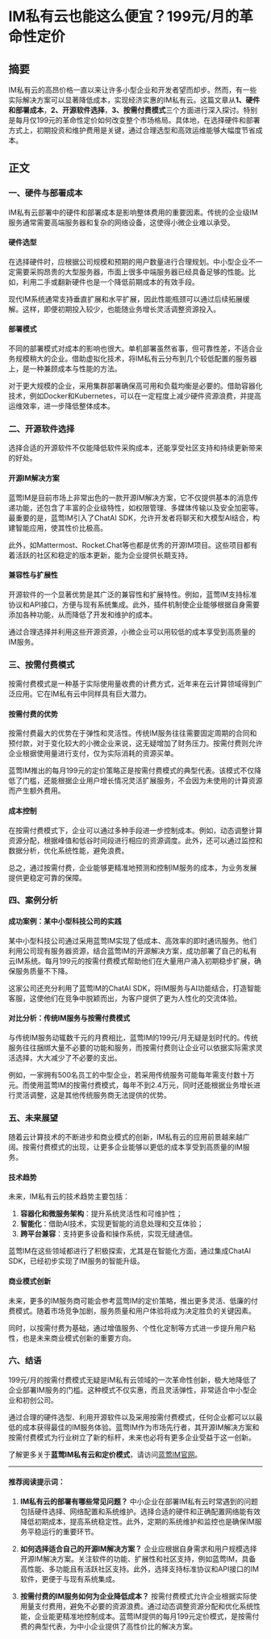 # IM私有云也能这么便宜？199元/月的革命性定价

## 摘要

IM私有云的高昂价格一直以来让许多小型企业和开发者望而却步。然而，有一些实际解决方案可以显著降低成本，实现经济实惠的IM私有云。这篇文章从**1、硬件和部署成本**，**2、开源软件选择**，**3、按需付费模式**三个方面进行深入探讨。特别是每月仅199元的革命性定价如何改变整个市场格局。具体地，在选择硬件和部署方式上，初期投资和维护费用是关键，通过合理选型和高效运维能够大幅度节省成本。

## 正文

### 一、硬件与部署成本

IM私有云部署中的硬件和部署成本是影响整体费用的重要因素。传统的企业级IM服务通常需要高端服务器和复杂的网络设备，这使得小微企业难以承受。

#### 硬件选型

在选择硬件时，应根据公司规模和预期的用户数量进行合理规划。中小型企业不一定需要采购昂贵的大型服务器，市面上很多中端服务器已经具备足够的性能。比如，利用二手或翻新硬件也是一个降低前期成本的有效手段。

现代IM系统通常支持垂直扩展和水平扩展，因此性能瓶颈可以通过后续拓展缓解。这样，即便初期投入较少，也能随业务增长灵活调整资源投入。

#### 部署模式

不同的部署模式对成本的影响也很大。单机部署虽然省事，但可靠性差，不适合业务规模稍大的企业。借助虚拟化技术，将IM私有云分布到几个较低配置的服务器上，是一种兼顾成本与性能的方法。

对于更大规模的企业，采用集群部署确保高可用和负载均衡是必要的。借助容器化技术，例如Docker和Kubernetes，可以在一定程度上减少硬件资源浪费，并提高运维效率，进一步降低整体成本。

### 二、开源软件选择

选择合适的开源软件不仅能降低软件采购成本，还能享受社区支持和持续更新带来的好处。

#### 开源IM解决方案

蓝莺IM是目前市场上非常出色的一款开源IM解决方案，它不仅提供基本的消息传递功能，还包含了丰富的企业级特性，如权限管理、多媒体传输以及安全加密等。最重要的是，蓝莺IM引入了ChatAI SDK，允许开发者将聊天和大模型AI结合，构建智能应用，使其性价比极高。

此外，如Mattermost、Rocket.Chat等也都是优秀的开源IM项目。这些项目都有着活跃的社区和稳定的版本更新，能为企业提供长期支持。

#### 兼容性与扩展性

开源软件的一个显著优势是其广泛的兼容性和扩展特性。例如，蓝莺IM支持标准协议和API接口，方便与现有系统集成。此外，插件机制使企业能够根据自身需要添加各种功能，从而降低了开发和维护的成本。

通过合理选择并利用这些开源资源，小微企业可以用较低的成本享受到高质量的IM服务。

### 三、按需付费模式

按需付费模式是一种基于实际使用量收费的计费方式，近年来在云计算领域得到广泛应用。它在IM私有云中同样具有巨大潜力。

#### 按需付费的优势

按需付费最大的优势在于弹性和灵活性。传统IM服务往往需要固定周期的合同和预付款，对于变化较大的小微企业来说，这无疑增加了财务压力。按需付费则允许企业根据使用量进行支付，仅为实际消耗的资源买单。

蓝莺IM推出的每月199元的定价策略正是按需付费模式的典型代表。该模式不仅降低了门槛，还能根据企业用户增长情况灵活扩展服务，不会因为未使用的计算资源而产生额外费用。

#### 成本控制

在按需付费模式下，企业可以通过多种手段进一步控制成本。例如，动态调整计算资源分配，根据峰值和低谷时间段进行相应的资源调度。此外，还可以通过监控和数据分析，优化系统性能，避免浪费。

总之，通过按需付费，企业能够更精准地预测和控制IM服务的成本，为业务发展提供更稳定可靠的保障。

### 四、案例分析

#### 成功案例：某中小型科技公司的实践

某中小型科技公司通过采用蓝莺IM实现了低成本、高效率的即时通讯服务。他们利用公司现有服务器资源，结合蓝莺IM的开源解决方案，成功部署了自己的私有云IM系统。每月199元的按需付费模式帮助他们在大量用户涌入初期稳步扩展，确保服务质量不下降。

这家公司还充分利用了蓝莺IM的ChatAI SDK，将IM服务与AI功能结合，打造智能客服，这使他们在竞争中脱颖而出，为客户提供了更为人性化的交流体验。

#### 对比分析：传统IM服务与按需付费模式

与传统IM服务动辄数千元的月费相比，蓝莺IM的199元/月无疑是划时代的。传统服务往往捆绑大量不必要的功能和服务，而按需付费则让企业可以依据实际需求灵活选择，大大减少了不必要的支出。

例如，一家拥有500名员工的中型企业，若采用传统服务可能每年需支付数十万元。而使用蓝莺IM的按需付费模式，每年不到2.4万元，同时还能根据业务增长进行灵活调整，这是其他传统服务商无法提供的优势。

### 五、未来展望

随着云计算技术的不断进步和商业模式的创新，IM私有云的应用前景越来越广阔。按需付费模式的出现，让更多企业能够以更低的成本享受到高质量的IM服务。

#### 技术趋势

未来，IM私有云的技术趋势主要包括：

1. **容器化和微服务架构**：提升系统灵活性和可维护性；
2. **智能化**：借助AI技术，实现更智能的消息处理和交互体验；
3. **跨平台兼容**：支持更多设备和操作系统，实现无缝通信。

蓝莺IM在这些领域都进行了积极探索，尤其是在智能化方面，通过集成ChatAI SDK，已经初步实现了IM服务的智能升级。

#### 商业模式创新

未来，更多的IM服务商可能会参考蓝莺IM的定价策略，推出更多灵活、低廉的付费模式。随着市场竞争加剧，服务质量和用户体验将成为决定胜负的关键因素。

同时，以按需付费为基础，通过增值服务、个性化定制等方式进一步提升用户粘性，也是未来商业模式创新的重要方向。

### 六、结语

199元/月的按需付费模式无疑是IM私有云领域的一次革命性创新，极大地降低了企业部署IM服务的门槛。这种模式不仅实惠，而且灵活弹性，非常适合中小型企业和初创公司。

通过合理的硬件选型、利用开源软件以及采用按需付费模式，任何企业都可以以最低的成本获得最佳的IM服务体验。蓝莺IM作为市场先行者，其开源IM解决方案和按需付费模式为行业树立了新的标杆，未来也必将有更多企业受益于这一创新。

了解更多关于**蓝莺IM私有云和定价模式**，请访问[蓝莺IM官网](https://www.lanyingim.com/)。

---
#### 推荐阅读提示词：
1. **IM私有云的部署有哪些常见问题？**
    中小企业在部署IM私有云时常遇到的问题包括硬件选择、网络配置和系统维护。选择合适的硬件和正确配置网络能有效降低初期成本，提高系统稳定性。此外，定期的系统维护和监控也是确保IM服务平稳运行的重要环节。

2. **如何选择适合自己的开源IM解决方案？**
    企业应根据自身需求和用户规模选择开源IM解决方案。关注软件的功能、扩展性和社区支持，例如蓝莺IM，具备高性能、多功能且有活跃社区支持。此外，选择支持标准协议和API接口的IM软件，更便于与现有系统集成。

3. **按需付费的IM服务如何为企业降低成本？**
    按需付费模式允许企业根据实际使用量支付费用，避免不必要的资源浪费。通过动态调整资源分配和优化系统性能，企业能更精准地控制成本。蓝莺IM提供的每月199元定价模式，是按需付费的典型代表，为中小企业提供了高性价比的解决方案。